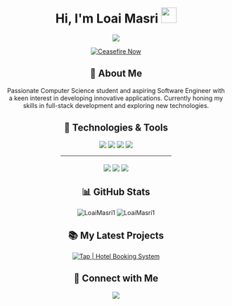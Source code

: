 <h1 align="center">Hi, I'm Loai Masri <img src="https://media.giphy.com/media/hvRJCLFzcasrR4ia7z/giphy.gif" width="35"></h1>
<p align="center">
  <a href="https://github.com/DenverCoder1/readme-typing-svg">
    <img src="https://readme-typing-svg.herokuapp.com?lines=Computer+Science+Apprenticeship+Student;Software+Engineer;&center=true&width=500&height=50">
  </a>
</p>
<p align="center">
  <a href="https://techforpalestine.org/learn-more">
    <img src="https://badge.techforpalestine.org/default" alt="Ceasefire Now">
  </a>
</p>

<h2 align="center">🚀 About Me</h2>
<p align="center">
  Passionate Computer Science student and aspiring Software Engineer with a keen interest in developing innovative applications. Currently honing my skills in full-stack development and exploring new technologies.
</p>

<h2 align="center">🔧 Technologies & Tools</h2>
<p align="center">

  <img src="https://img.shields.io/badge/Database-MongoDB-green" />
  <img src="https://img.shields.io/badge/Backend-Express.js-lightgrey" />
  <img src="https://img.shields.io/badge/Frontend-Angular-red" />
  <img src="https://img.shields.io/badge/Runtime-Node.js-green" />
  
  <div style="width:50%;background-color:#333; height:0.5px;margin:0 0 20px 0;margin-left:auto;margin-right:auto;border-raduis:20px;" ></div>
  
 <p align="center">
  <img src="https://img.shields.io/badge/Code-C%23-brightgreen" />
  <img src="https://img.shields.io/badge/Framework-ASP.NET-blueviolet" />
  <img src="https://img.shields.io/badge/Database-SQL%20Server-orange" />
 </p>

</p>

<h2 align="center">📊 GitHub Stats</h2>
<p align="center">
  <img src="https://github-readme-stats.vercel.app/api?username=LoaiMasri1&theme=dark&hide_border=true&include_all_commits=true&count_private=true" alt="LoaiMasri1" />
  <img src="https://github-readme-streak-stats.herokuapp.com/?user=LoaiMasri1&theme=dark&hide_border=true" alt="LoaiMasri1" />
</p>

<h2 align="center">📚 My Latest Projects</h2>
<p align="center">
  <a href="https://github.com/LoaiMasri1/tap">
    <img src="https://github-readme-stats.vercel.app/api/pin/?username=LoaiMasri1&repo=tap&theme=dark" alt="Tap | Hotel Booking System" />
  </a>
</p>

<h2 align="center">🔗 Connect with Me</h2>
<p align="center">
  <a href="https://www.linkedin.com/in/loaimasri/">
    <img src="https://img.shields.io/badge/LinkedIn-Loai%20Masri-blue?style=flat&logo=linkedin">
  </a>
</p>

